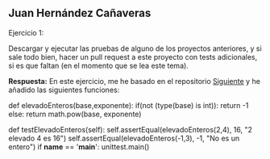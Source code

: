 ## Juan Hernández Cañaveras 

Ejercicio 1:

Descargar y ejecutar las pruebas de alguno de los proyectos anteriores, y si sale todo bien, hacer un pull request a este proyecto con tests adicionales, si es que faltan (en el momento que se lea este tema).

**Respuesta:** En este ejercicio, me he basado en el repositorio [Siguiente](https://github.com/JJ/tdd-gdg/) y he añadido las siguientes funciones:



def elevadoEnteros(base,exponente):
	if(not (type(base) is int)):
		return -1
	else:
		return math.pow(base, exponente)

 def testElevadoEnteros(self):
	self.assertEqual(elevadoEnteros(2,4), 16, "2 elevado 4 es 16")
	self.assertEqual(elevadoEnteros(-1,3), -1, "No es un entero")
if __name__ == '__main__':
    unittest.main()
